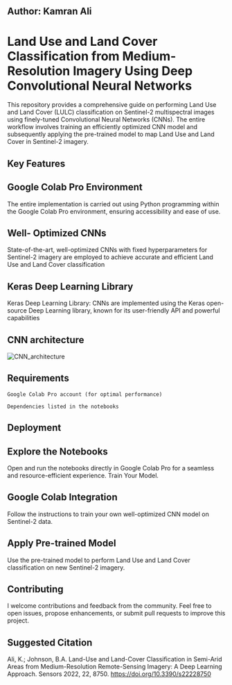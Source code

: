 
## Author: Kamran Ali




# Land Use and Land Cover Classification from Medium-Resolution Imagery Using Deep Convolutional Neural Networks

This repository provides a comprehensive guide on performing Land Use and Land Cover (LULC)  classification on Sentinel-2 multispectral images using finely-tuned Convolutional Neural Networks (CNNs). The entire workflow involves training an efficiently optimized CNN model and subsequently applying the pre-trained model to map Land Use and Land Cover in Sentinel-2 imagery.


## Key Features

## Google Colab Pro Environment
The entire implementation is carried out using Python programming within the Google Colab Pro environment, ensuring accessibility and ease of use.

## Well- Optimized CNNs
State-of-the-art, well-optimized CNNs with fixed hyperparameters for Sentinel-2 imagery are employed to achieve accurate and efficient Land Use and Land Cover classification

## Keras Deep Learning Library
Keras Deep Learning Library: CNNs are implemented using the Keras open-source Deep Learning library, known for its user-friendly API and powerful capabilities


## CNN architecture

![CNN_architecture](https://github.com/Kamrrann/Sentinel2_Classification_Using_Deep-Convolutional-Neural-Network/assets/157211397/b9f8c636-f387-4059-8ca2-94d44d012c65)


## Requirements

`Google Colab Pro account (for optimal performance)`

`Dependencies listed in the notebooks`


## Deployment

## Explore the Notebooks

Open and run the notebooks directly in Google Colab Pro for a seamless and resource-efficient experience.
Train Your Model.

## Google Colab Integration
Follow the instructions to train your own well-optimized CNN model on Sentinel-2 data.


## Apply Pre-trained Model
Use the pre-trained model to perform Land Use and Land Cover classification on new Sentinel-2 imagery.


## Contributing

I welcome contributions and feedback from the community. Feel free to open issues, propose enhancements, or submit pull requests to improve this project.




## Suggested Citation
Ali, K.; Johnson, B.A. Land-Use and Land-Cover Classification in Semi-Arid Areas from Medium-Resolution Remote-Sensing Imagery: A Deep Learning Approach. Sensors 2022, 22, 8750. https://doi.org/10.3390/s22228750


